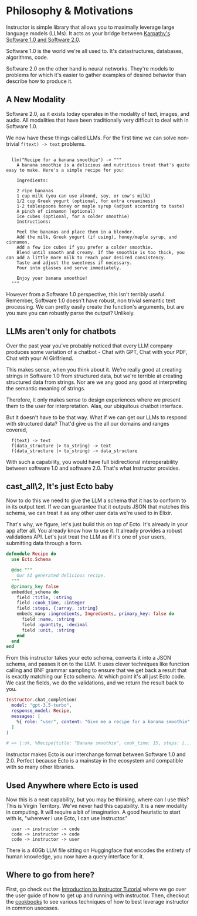 # Philosophy & Motivations

Instructor is simple library that allows you to maximally leverage large language models (LLMs).
It acts as your bridge between [Karpathy's Software 1.0 and Software 2.0](https://karpathy.medium.com/software-2-0-a64152b37c35).

Software 1.0 is the world we're all used to. 
It's datastructures, databases, algorithms, code.

Software 2.0 on the other hand is neural networks.
They're models to problems for which it's easier to gather examples of desired behavior than describe how to produce it.

## A New Modality

Software 2.0, as it exists today operates in the modality of text, images, and audio.
All modalities that have been traditionally very difficult to deal with in Software 1.0.

We now have these things called LLMs.
For the first time we can solve non-trivial `f(text) -> text` problems.

```

  llm("Recipe for a banana smoothie") -> """
    A banana smoothie is a delicious and nutritious treat that's quite easy to make. Here's a simple recipe for you:

    Ingredients:

    2 ripe bananas
    1 cup milk (you can use almond, soy, or cow's milk)
    1/2 cup Greek yogurt (optional, for extra creaminess)
    1-2 tablespoons honey or maple syrup (adjust according to taste)
    A pinch of cinnamon (optional)
    Ice cubes (optional, for a colder smoothie)
    Instructions:

    Peel the bananas and place them in a blender.
    Add the milk, Greek yogurt (if using), honey/maple syrup, and cinnamon.
    Add a few ice cubes if you prefer a colder smoothie.
    Blend until smooth and creamy. If the smoothie is too thick, you can add a little more milk to reach your desired consistency.
    Taste and adjust the sweetness if necessary.
    Pour into glasses and serve immediately.

    Enjoy your banana smoothie!
  """

```

However from a Software 1.0 perspective, this isn't terribly useful.
Remember, Software 1.0 doesn't have robust, non trivial semantic text processing.
We can pretty easily create the function's arguments, but are you sure you can robustly parse the output? Unlikely.

## LLMs aren't only for chatbots

Over the past year you've probably noticed that every LLM company produces some variation of a chatbot -
Chat with GPT, Chat with your PDF, Chat with your AI Girlfriend.

This makes sense, when you think about it.
We're really good at creating strings in Software 1.0 from structured data, but we're terrible at creating structured data from strings.
Nor are we any good any good at interpreting the semantic meaning of strings.

Therefore, it only makes sense to design experiences where we present them to the user for interpretation.
Alas, our ubiquitous chatbot interface.

But it doesn't have to be that way. 
What if we can get our LLMs to respond with structured data?
That'd give us the all our domains and ranges covered,

```
  f(text) -> text
  f(data_structure |> to_string) -> text
  f(data_structure |> to_string) -> data_structure
```

With such a capability, you would have full bidirectional interoperability between software 1.0 and software 2.0. 
That's what Instructor provides. 

## cast_all\2, It's just Ecto baby

Now to do this we need to give the LLM a schema that it has to conform to in its output text. 
If we can guarantee that it outputs JSON that matches this schema, we can treat it as any other user data we're used to in Elixir.

That's why, we figure, let's just build this on top of Ecto. It's already in your app after all.
You already know how to use it.
It already provides a robust validations API.
Let's just treat the LLM as if it's one of your users, submitting data through a form.

```elixir
defmodule Recipe do
  use Ecto.Schema

  @doc """
    Our AI generated delicious recipe.
  """
  @primary_key false
  embedded_schema do 
    field :title, :string
    field :cook_time, :integer
    field :steps, {:array, :string}
    embeds_many :ingredients, Ingredients, primary_key: false do
      field :name, :string
      field :quantity, :decimal
      field :unit, :string
    end
  end
end
```

From this instructor takes your ecto schema, converts it into a JSON schema, and passes it on to the LLM.
It uses clever techniques like function calling and BNF grammar sampling to ensure that we get back a result that is exactly matching our Ecto schema.
At which point it's all just Ecto code.
We cast the fields, we do the validations, and we return the result back to you.

```elixir
Instructor.chat_completion(
  model: "gpt-3.5-turbo",
  response_model: Recipe,
  messages: [
    %{ role: "user", content: "Give me a recipe for a banana smoothie" }
  ]
)

# => {:ok, %Recipe{title: "Banana smoothie", cook_time: 15, steps: [...]}
```

Instructor makes Ecto is our interchange format between Software 1.0 and 2.0.
Perfect because Ecto is a mainstay in the ecosystem and compatible with so many other libraries. 

## Used Anywhere where Ecto is used

Now this is a neat capability, but you may be thinking, where can I use this?  
This is Virgin Territory. We've never had this capability. It is a new modality in computing.
It will require a bit of imagination.
A good heuristic to start with is, "wherever I use Ecto, I can use Instructor." 

```
  user -> instructor -> code
  code -> instructor -> code
  code -> instructor -> user
```

There is a 40Gb LLM file sitting on Huggingface that encodes the entirety of human knowledge, you now have a query interface for it.

## Where to go from here?

First, go check out the [Introduction to Instructor Tutorial](#) where we go over the user guide of how to get up and running with instructor.
Then, checkout the [cookbooks](#) to see various techniques of how to best leverage instructor in common usecases.
